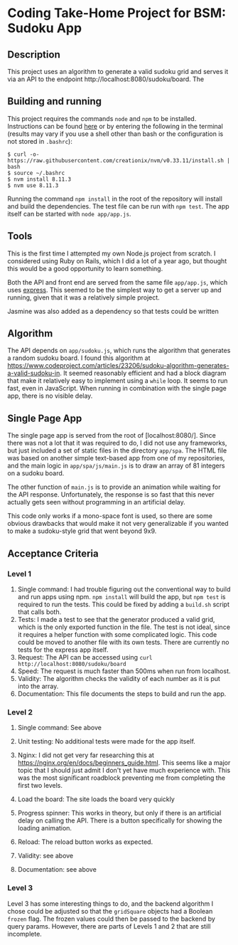 # Coding Take-Home Project for BSM: Sudoku App

## Description
This project uses an algorithm to generate a valid sudoku grid and serves it via an API to the endpoint http://localhost:8080/sudoku/board. The

## Building and running
This project requires the commands `node` and `npm` to be installed. Instructions can be found [here](https://www.digitalocean.com/community/tutorials/how-to-install-node-js-on-ubuntu-16-04) or by entering the following in the terminal (results may vary if you use a shell other than bash or the configuration is not stored in `.bashrc`):
```
$ curl -o- https://raw.githubusercontent.com/creationix/nvm/v0.33.11/install.sh | bash
$ source ~/.bashrc
$ nvm install 8.11.3
$ nvm use 8.11.3
```

Running the command `npm install` in the root of the repository will install and build the dependencies. The test file can be run with `npm test`. The app itself can be started with `node app/app.js`.

## Tools
This is the first time I attempted my own Node.js project from scratch. I considered using Ruby on Rails, which I did a lot of a year ago, but thought this would be a good opportunity to learn something.

Both the API and front end are served from the same file `app/app.js`, which uses [express](https://expressjs.com/). This seemed to be the simplest way to get a server up and running, given that it was a relatively simple project.

Jasmine was also added as a dependency so that tests could be written

## Algorithm
The API depends on `app/sudoku.js`, which runs the algorithm that generates a random sudoku board. I found this algorithm at https://www.codeproject.com/articles/23206/sudoku-algorithm-generates-a-valid-sudoku-in. It seemed reasonably efficient and had a block diagram that make it relatively easy to implement using a `while` loop. It seems to run fast, even in JavaScript. When running in combination with the single page app, there is no visible delay.

## Single Page App
The single page app is served from the root of [localhost:8080/]. Since there was not a lot that it was required to do, I did not use any frameworks, but just included a set of static files in the directory `app/spa`. The HTML file was based on another simple text-based app from one of my repositories, and the main logic in `app/spa/js/main.js` is to draw an array of 81 integers on a sudoku board.

The other function of `main.js` is to provide an animation while waiting for the API response. Unfortunately, the response is so fast that this never actually gets seen without programming in an artificial delay.

This code only works if a mono-space font is used, so there are some obvious drawbacks that would make it not very generalizable if you wanted to make a sudoku-style grid that went beyond 9x9.

## Acceptance Criteria

### Level 1
1. Single command: I had trouble figuring out the conventional way to build and run apps using npm. `npm install` will build the app, but `npm test` is required to run the tests. This could be fixed by adding a `build.sh` script that calls both.
2. Tests: I made a test to see that the generator produced a valid grid, which is the only exported function in the file. The test is not ideal, since it requires a helper function with some complicated logic. This code could be moved to another file with its own tests. There are currently no tests for the express app itself.
3. Request: The API can be accessed using `curl http://localhost:8080/sudoku/board`
4. Speed: The request is much faster than 500ms when run from localhost.
5. Validity: The algorithm checks the validity of each number as it is put into the array.
6. Documentation: This file documents the steps to build and run the app.

### Level 2
1. Single command: See above
2. Unit testing: No additional tests were made for the app itself.
3. Nginx: I did not get very far researching this at https://nginx.org/en/docs/beginners_guide.html. This seems like a major topic that I should just admit I don't yet have much experience with. This was the most significant roadblock preventing me from completing the first two levels.
4. Load the board: The site loads the board very quickly
5. Progress spinner: This works in theory, but only if there is an artificial delay on calling the API. There is a button specifically for showing the loading animation.
6. Reload: The reload button works as expected.

7. Validity: see above
8. Documentation: see above

### Level 3
Level 3 has some interesting things to do, and the backend algorithm I chose could be adjusted so that the `gridSquare` objects had a Boolean `frozen` flag. The frozen values could then be passed to the backend by query params. However, there are parts of Levels 1 and 2 that are still incomplete.
